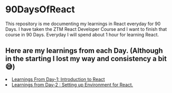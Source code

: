 # 90DaysOfReact
This repository is me documenting my learnings in React everyday for 90 Days. I have taken the ZTM React Developer Course and I want to finish that course in 90 Days. Everyday I will spend about 1 hour for learning React. 

## Here are my learnings from each Day. (Although in the starting I lost my way and consistency a bit😅)

<li> <a href= "https://github.com/DvbyDt/90DaysOfReact/blob/main/Day1.md">Learnings From Day-1: Introduction to React </a>
<li> <a href= "https://github.com/DvbyDt/90DaysOfReact/blob/main/Day2/Day2.md">Learnings from Day-2 : Setting up Environment for React. </a>
